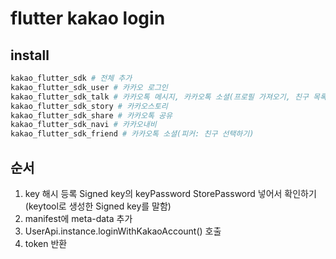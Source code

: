 # flutter kakao login

## install

```sh
kakao_flutter_sdk # 전체 추가
kakao_flutter_sdk_user # 카카오 로그인
kakao_flutter_sdk_talk # 카카오톡 메시지, 카카오톡 소셜(프로필 가져오기, 친구 목록 가져오기)
kakao_flutter_sdk_story # 카카오스토리
kakao_flutter_sdk_share # 카카오톡 공유
kakao_flutter_sdk_navi # 카카오내비
kakao_flutter_sdk_friend # 카카오톡 소셜(피커: 친구 선택하기)
```

## 순서

1. key 해시 등록 Signed key의 keyPassword StorePassword 넣어서 확인하기 (keytool로 생성한 Signed key를 말함)
2. manifest에 meta-data 추가
3. UserApi.instance.loginWithKakaoAccount() 호출
4. token 반환
